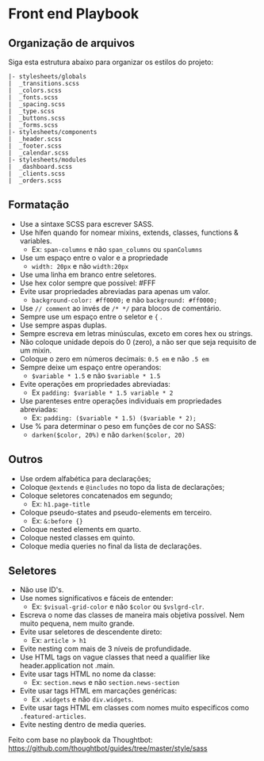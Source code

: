 # Front end Playbook 

## Organização de arquivos
Siga esta estrutura abaixo para organizar os estilos do projeto:

```
|- stylesheets/globals
|  _transitions.scss
|  _colors.scss
|  _fonts.scss
|  _spacing.scss
|  _type.scss
|  _buttons.scss
|  _forms.scss
|- stylesheets/components
|  _header.scss
|  _footer.scss
|  _calendar.scss
|- stylesheets/modules
|  _dashboard.scss
|  _clients.scss
|  _orders.scss
```

## Formatação
- Use a sintaxe SCSS para escrever SASS.
- Use hífen quando for nomear mixins, extends, classes, functions & variables.
  - Ex: `span-columns` e não `span_columns` ou  `spanColumns` 
- Use um espaço entre o valor e a propriedade
  - `width: 20px` e não `width:20px` 
- Use uma linha em branco entre seletores.
- Use hex color sempre que possível: #FFF
- Evite usar propriedades abreviadas para apenas um valor.
  - `background-color: #ff0000;` e não `background: #ff0000;` 
- Use `// comment`  ao invés de  `/* */` para blocos de comentário.
- Sempre use um espaço entre o seletor e `{` .
- Use sempre aspas duplas.
- Sempre escreva em letras minúsculas, exceto em cores hex ou strings.
- Não coloque unidade depois do 0 (zero), a não ser que seja requisito de um mixin.
- Coloque o zero em números decimais: `0.5 em` e não `.5 em` 
- Sempre deixe um espaço entre operandos: 
  - `$variable * 1.5` e não  `$variable * 1.5` 
- Evite operações em propriedades abreviadas:
  - Ex `padding: $variable * 1.5 variable * 2` 
- Use parenteses entre operações individuais em propriedades abreviadas:
  - Ex:  `padding: ($variable * 1.5) ($variable * 2);` 
- Use % para determinar o peso em funções de cor no SASS: 
  - `darken($color, 20%)` e não `darken($color, 20)` 

## Outros
- Use ordem alfabética para declarações;
- Coloque `@extends`  e  `@includes`  no topo da lista de declarações;
- Coloque seletores concatenados em segundo;
  - Ex: `h1.page-title` 
- Coloque pseudo-states and pseudo-elements em terceiro.
  - Ex: `&:before {}` 
- Coloque nested elements em quarto.
- Coloque nested classes em quinto.
- Coloque media queries no final da lista de declarações.

## Seletores
- Não use ID's.
- Use nomes significativos e fáceis de entender: 
  - Ex: `$visual-grid-color` e não `$color` ou `$vslgrd-clr`.
- Escreva o nome das classes de maneira mais objetiva possível. Nem muito pequena, nem muito grande.
- Evite usar seletores de descendente direto:
  - Ex: `article > h1` 
- Evite nesting com mais de 3 níveis de profundidade.
- Use HTML tags on vague classes that need a qualifier like header.application not .main.
- Evite usar tags HTML no nome da classe: 
  - Ex: `section.news` e não `section.news-section` 
- Evite usar tags HTML em marcações genéricas:
  - Ex `.widgets` e não `div.widgets`.
- Evite usar tags HTML em classes com nomes muito especificos como `.featured-articles`.
- Evite nesting dentro de media queries.


Feito com base no playbook da Thoughtbot: 
https://github.com/thoughtbot/guides/tree/master/style/sass